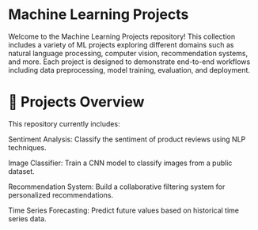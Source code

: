# Machine Learning Projects
Welcome to the Machine Learning Projects repository! This collection includes a variety of ML projects exploring different domains such as natural language processing, computer vision, recommendation systems, and more. Each project is designed to demonstrate end-to-end workflows including data preprocessing, model training, evaluation, and deployment.

# 🚀 Projects Overview
This repository currently includes:

Sentiment Analysis: Classify the sentiment of product reviews using NLP techniques.

Image Classifier: Train a CNN model to classify images from a public dataset.

Recommendation System: Build a collaborative filtering system for personalized recommendations.

Time Series Forecasting: Predict future values based on historical time series data.

